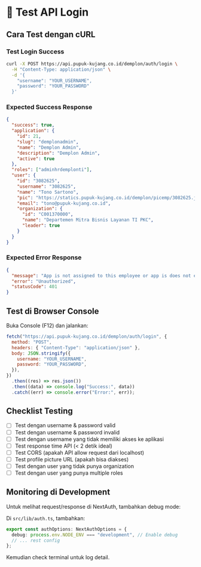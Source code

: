 # 🧪 Test API Login

## Cara Test dengan cURL

### Test Login Success

```bash
curl -X POST https://api.pupuk-kujang.co.id/demplon/auth/login \
  -H "Content-Type: application/json" \
  -d '{
    "username": "YOUR_USERNAME",
    "password": "YOUR_PASSWORD"
  }'
```

### Expected Success Response

```json
{
  "success": true,
  "application": {
    "id": 21,
    "slug": "demplonadmin",
    "name": "Demplon Admin",
    "description": "Demplon Admin",
    "active": true
  },
  "roles": ["adminhrdemplonti"],
  "user": {
    "id": "3082625",
    "username": "3082625",
    "name": "Tono Sartono",
    "pic": "https://statics.pupuk-kujang.co.id/demplon/picemp/3082625.jpg",
    "email": "tono@pupuk-kujang.co.id",
    "organization": {
      "id": "C001370000",
      "name": "Departemen Mitra Bisnis Layanan TI PKC",
      "leader": true
    }
  }
}
```

### Expected Error Response

```json
{
  "message": "App is not assigned to this employee or app is does not exist",
  "error": "Unauthorized",
  "statusCode": 401
}
```

## Test di Browser Console

Buka Console (F12) dan jalankan:

```javascript
fetch("https://api.pupuk-kujang.co.id/demplon/auth/login", {
  method: "POST",
  headers: { "Content-Type": "application/json" },
  body: JSON.stringify({
    username: "YOUR_USERNAME",
    password: "YOUR_PASSWORD",
  }),
})
  .then((res) => res.json())
  .then((data) => console.log("Success:", data))
  .catch((err) => console.error("Error:", err));
```

## Checklist Testing

- [ ] Test dengan username & password valid
- [ ] Test dengan username & password invalid
- [ ] Test dengan username yang tidak memiliki akses ke aplikasi
- [ ] Test response time API (< 2 detik ideal)
- [ ] Test CORS (apakah API allow request dari localhost)
- [ ] Test profile picture URL (apakah bisa diakses)
- [ ] Test dengan user yang tidak punya organization
- [ ] Test dengan user yang punya multiple roles

## Monitoring di Development

Untuk melihat request/response di NextAuth, tambahkan debug mode:

Di `src/lib/auth.ts`, tambahkan:

```typescript
export const authOptions: NextAuthOptions = {
  debug: process.env.NODE_ENV === "development", // Enable debug
  // ... rest config
};
```

Kemudian check terminal untuk log detail.
